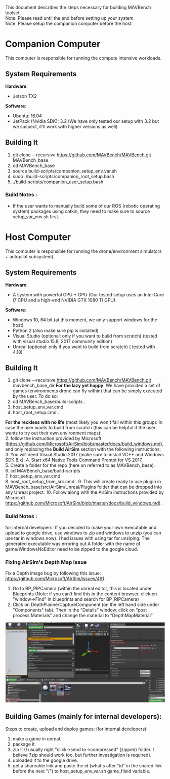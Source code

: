 This document describes the steps necessary for building MAVBench toolset.    
Note: Please read until the end before setting up your system.   
Note: Please setup the companion computer before the host.  

[comment]: <p align="center"> 
# Companion Computer 

This computer is responsible for running the compute intensive workloads.

## System Requirements
**Hardware**:  
+ Jetson TX2  

**Software**:  
+ Ubuntu: 16.04  
+ JetPack (Nvidia SDK): 3.2 (We have only tested our setup with 3.2 but we suspect, it'll work with higher versions as well)  

## Building It 
1. git clone  --recursive https://github.com/MAVBench/MAVBench.git MAVBench_base
2. cd MAVBench_base
2. source build-scripts/companion_setup_env_var.sh
3. sudo ./build-scripts/companion_root_setup.bash 
4. ./build-scripts/companion_user_setup.bash


### Build Notes :
- If the user wants to manually build some of our ROS (robotic operating system) packages using catkin, they need to make sure to source setup_var_env.sh first.  

# Host Computer 
This computer is responsible for running the drone/environment simulators + autopilot subsystem).

## System Requirements
**Hardware**:  
+ A system with powerful CPU + GPU (Our tested setup uses an Intel Core i7 CPU and a high-end NVIDIA GTX 1080 Ti GPU).

**Software**:  
+ Windows 10, 64 bit   (at this moment, we only support windows for the host)
+ Python 2 (also make sure pip is installed)
+ Visual Studio (optional: only if you want to build from scratch) (tested with visual studio 15.8, 2017 community edition)  
+ Unreal (optional: only if you want to build from scratch) ( tested with 4.18) 


## Building It
1. git clone  --recursive https://github.com/MAVBench/MAVBench.git mavbench_base_dir
   **For the lazy yet happy**: We have provided a set of games (environments drone can fly within) that can be simply executed by the user. To do so: 
  2. cd MAVBench_base/build-scripts . 
  3. host_setup_env_var.cmd   
  4. host_root_setup.cmd . 

  **For the reckless with no life** (most likely you won't fall within this group): In case the user wants to build from scratch (this can be helpful if the user wants to try out their own environment maps):  
  2. follow the instruction provided by Microsoft (https://github.com/Microsoft/AirSim/blob/master/docs/build_windows.md), and only replacing the **Build AirSim** section with the following instructions:  
  3. You will need Visual Studio 2017 (make sure to install VC++ and Windows SDK 8.x).
  4. Start x64 Native Tools Command Prompt for VS 2017.   
  5. Create a folder for the repo (here on referred to as MAVBench_base).  
  6. cd MAVBench_base/build-scripts    
  7. host_setup_env_var.cmd   
  8. host_root_setup_from_src.cmd . 
  9. This will create ready to use plugin in MAVBench_base/src/AirSim/Unreal/Plugins folder that can be dropped into any Unreal project. 
  10. Follow along with the AirSim instructions provided by Microsoft   https://github.com/Microsoft/AirSim/blob/master/docs/build_windows.md). 

### Build Notes :
for internal developers: 
If you decided to make your own executable and upload to google drive, use windows to zip and windows to unzip (you can use tar in windows now). I had issues with using tar for unziping. The generated executable was erroring out.A folder with the name of game/WindowsNoEditor need to be zipped to the google cloud.

### Fixing AirSim's Depth Map Issue
Fix a Depth image bug by following this issue: https://github.com/Microsoft/AirSim/issues/491. 
1. Go to BP_PIPCamera (within the unreal editor, this is located under Blueprints (Note: if you can’t find this in the content browser, click on "window->Find" in blueprints and search for BP_RIPCamera)
1. Click on DepthPlannerCaptureComponent (on the left hand side under "Components" tab). Then in the "Details" window, click on “post process Materials” and change the material to “DepthMapMaterial”

![alt text](https://github.com/MAVBench/MAVBench/blob/master/docs/images/BP_PIP_depth-map-modification.PNG)



## Building Games (mainly for internal developers):
Steps to create, upload and deploy games: (for internal developers):
1. make a game in unreal.
2. package it.
3.  zip it (I usually right "click->send to->compressed" (zipped) folder. I believe 7zip should work too, but further investigation is required).
4. uploaded it to the google drive.
5. get a shareable link and paste the id (what's after "id" in the shared link before the next "/") to host_setup_env_var.sh game_fileid variable.


